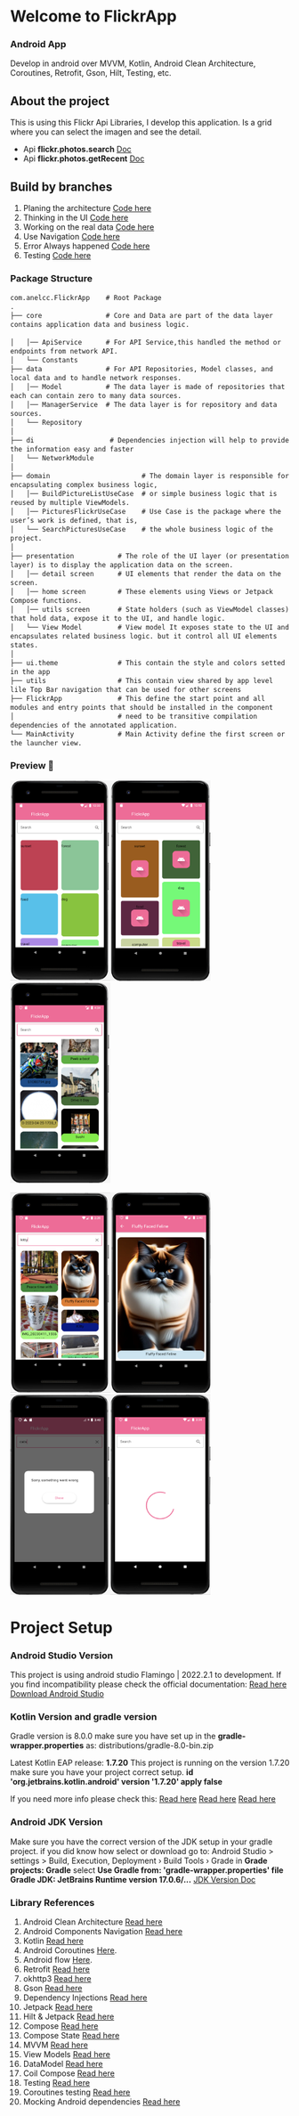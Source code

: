 # Welcome to FlickrApp

### Android App
Develop in android over MVVM, Kotlin, Android Clean Architecture, Coroutines, Retrofit, Gson, Hilt, Testing, etc.

## About the project
This is using this Flickr Api Libraries, I develop this application. Is a grid where you can select the imagen and see the detail. 

* Api **flickr.photos.search** [Doc](https://www.flickr.com/services/api/flickr.photos.search.html)
* Api **flickr.photos.getRecent** [Doc](https://www.flickr.com/services/api/flickr.photos.getRecent.html)


## Build by branches

1. Planing the architecture [Code here](https://github.com/AnelCC/FlickrApp/pull/1)
0. Thinking in the UI [Code here](https://github.com/AnelCC/FlickrApp/pull/2)
0. Working on the real data [Code here](https://github.com/AnelCC/FlickrApp/pull/3)
0. Use Navigation [Code here](https://github.com/AnelCC/FlickrApp/pull/4)
0. Error Always happened [Code here](https://github.com/AnelCC/FlickrApp/pull/5)
0. Testing [Code here](https://github.com/AnelCC/FlickrApp/pull/6)


### Package Structure

```
com.anelcc.FlickrApp    # Root Package
.
├── core                # Core and Data are part of the data layer contains application data and business logic. 

│   │── ApiService      # For API Service,this handled the method or endpoints from network API.
│   └── Constants      
├── data                # For API Repositories, Model classes, and  local data and to handle network responses.
│   │── Model           # The data layer is made of repositories that each can contain zero to many data sources.
│   │── ManagerService  # The data layer is for repository and data sources. 
│   └── Repository             
│
├── di                   # Dependencies injection will help to provide the information easy and faster
│   └── NetworkModule    
│
├── domain                       # The domain layer is responsible for encapsulating complex business logic, 
│   │── BuildPictureListUseCase  # or simple business logic that is reused by multiple ViewModels. 
│   │── PicturesFlickrUseCase    # Use Case is the package where the user’s work is defined, that is,
│   └── SearchPicturesUseCase    # the whole business logic of the project.
│
├── presentation           # The role of the UI layer (or presentation layer) is to display the application data on the screen. 
│   │── detail screen      # UI elements that render the data on the screen. 
│   │── home screen        # These elements using Views or Jetpack Compose functions.
│   │── utils screen       # State holders (such as ViewModel classes) that hold data, expose it to the UI, and handle logic.
│   └── View Model         # View model It exposes state to the UI and encapsulates related business logic. but it control all UI elements states.
│
├── ui.theme               # This contain the style and colors setted in the app
├── utils                  # This contain view shared by app level lile Top Bar navigation that can be used for other screens
├── FlickrApp              # This define the start point and all modules and entry points that should be installed in the component 
│                          # need to be transitive compilation dependencies of the annotated application.
└── MainActivity           # Main Activity define the first screen or the launcher view.
```


### Preview 🎉

<img src="https://raw.githubusercontent.com/AnelCC/FlickrApp/main/images/2.UIList.png" width="180" height="360"/><img src="https://raw.githubusercontent.com/AnelCC/FlickrApp/main/images/2.UIimages.png" width="180" height="360"/><img src="https://raw.githubusercontent.com/AnelCC/FlickrApp/main/images/3.UIlist.png" width="180" height="360"/>

<img src="https://raw.githubusercontent.com/AnelCC/FlickrApp/main/images/4.Navigation.png" width="180" height="360"/><img src="https://raw.githubusercontent.com/AnelCC/FlickrApp/main/images/4.navigationDetail.png" width="180" height="360"/><img src="https://github.com/AnelCC/FlickrApp/blob/main/images/5.error.png" width="180" height="360"/><img src="https://github.com/AnelCC/FlickrApp/blob/main/images/5.loading.png" width="180" height="360"/>


# Project Setup
### Android Studio Version
This project is using android studio Flamingo | 2022.2.1 to development. 
If you find incompatibility please check the official documentation:
[Read here](https://developer.android.com/build/releases/gradle-plugin#android_gradle_plugin_and_android_studio_compatibility) 
[Download Android Studio](https://developer.android.com/studio?gclid=CjwKCAjwov6hBhBsEiwAvrvN6J06MsyTHC2vc6OaC3UmQMKKGS53eT4uH49OKzbIxLOPJk0eWotbUBoC2PwQAvD_BwE&gclsrc=aw.ds) 

### Kotlin Version and gradle version
Gradle version is 8.0.0 make sure you have set up in the **gradle-wrapper.properties** as:
distributions/gradle-8.0-bin.zip

Latest Kotlin EAP release: **1.7.20**
This project is running on the version 1.7.20 make sure you have your project correct setup.
**id 'org.jetbrains.kotlin.android' version '1.7.20' apply false**

If you need more info please check this:
[Read here](https://developer.android.com/jetpack/androidx/releases/compose-kotlin)
[Read here](https://kotlinlang.org/docs/install-eap-plugin.html)
[Read here](https://kotlinlang.org/docs/whatsnew1720.html#support-for-kotlin-k2-compiler-plugins)


### Android JDK Version
Make sure you have the correct version of the JDK setup in your gradle project. 
if you did know how select or download go to: 
Android Studio > settings > Build, Execution, Deployment › Build Tools › Grade
in **Grade projects: Gradle** select 
**Use Gradle from: 'gradle-wrapper.properties' file
Gradle JDK: JetBrains Runtime version 17.0.6/...**
[JDK Version Doc](https://www.oracle.com/java/technologies/javase/17-0-6-relnotes.html)

### Library References
1. Android Clean Architecture [Read here](https://developer.android.com/topic/architecture)
0. Android Components Navigation [Read here](https://developer.android.com/jetpack/docs/guide)
0. Kotlin [Read here](https://developer.android.com/kotlin/ktx)
0. Android Coroutines [Here](https://developer.android.com/kotlin/coroutines).
0. Android flow [Here](https://developer.android.com/kotlin/flow).
0. Retrofit [Read here](https://square.github.io/retrofit/)
0. okhttp3 [Read here](https://square.github.io/okhttp/)
0. Gson [Read here](https://github.com/google/gson#readme)
0. Dependency Injections  [Read here](https://developer.android.com/training/dependency-injection/hilt-android)
0. Jetpack [Read here](https://developer.android.com/jetpack/getting-started)
0. Hilt & Jetpack  [Read here](https://developer.android.com/jetpack/androidx/releases/hilt)
0. Compose [Read here](https://developer.android.com/jetpack/androidx/releases/compose-ui)
0. Compose State [Read here](https://developer.android.com/jetpack/compose/state)
0. MVVM [Read here](https://blog.mindorks.com/mvc-mvp-mvvm-architecture-in-android)
0. View Models [Read here](https://developer.android.com/topic/libraries/architecture/viewmodel)
0. DataModel [Read here](https://developer.android.com/topic/libraries/architecture/viewmodel)
0. Coil Compose  [Read here](https://developer.android.com/jetpack/compose/graphics/images/loading)
0. Testing  [Read here](https://developer.android.com/studio/test/test-in-android-studio#:~:text=Click%20Run%20%3E%20Edit%20Configurations%20from,test%20type%2C%20and%20test%20class.)
0. Coroutines testing  [Read here](https://developer.android.com/kotlin/coroutines/test)
0. Mocking Android dependencies  [Read here](https://developer.android.com/training/testing/local-tests#mocking-dependencies)
